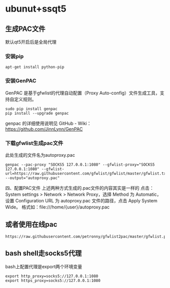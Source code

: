 # ubunut+ssqt5

## 生成PAC文件

默认qt5开启后是全局代理

### 安装pip

    apt-get install python-pip

### 安装GenPAC

GenPAC 是基于gfwlist的代理自动配置（Proxy Auto-config）文件生成工具，支持自定义规则。

    sudo pip install genpac
    pip install --upgrade genpac

genpac 的详细使用说明见 GitHub - Wiki：https://github.com/JinnLynn/GenPAC

### 下载gfwlist生成pac文件 

此处生成的文件名为autoproxy.pac

    genpac --pac-proxy "SOCKS5 127.0.0.1:1080" --gfwlist-proxy="SOCKS5 127.0.0.1:1080" --gfwlist-	url=https://raw.githubusercontent.com/gfwlist/gfwlist/master/gfwlist.txt --output="autoproxy.pac"


四、配置PAC文件
上述两种方式生成的.pac文件的内容其实是一样的
点击：System settings > Network > Network Proxy，选择 Method 为 Automatic，设置 Configuration URL 为 autoproxy.pac 文件的路径，点击 Apply System Wide。
格式如：file:///home/{user}/autoproxy.pac


## 或者使用在线pac

    https://raw.githubusercontent.com/petronny/gfwlist2pac/master/gfwlist.pac


## bash shell走socks5代理

bash上配置代理是export两个环境变量

    export http_proxy=socks5://127.0.0.1:1080
    export https_proxy=socks5://127.0.0.1:1080
